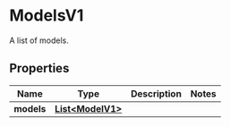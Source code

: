 

# ModelsV1

A list of models.

## Properties

| Name | Type | Description | Notes |
|------------ | ------------- | ------------- | -------------|
|**models** | [**List&lt;ModelV1&gt;**](ModelV1.md) |  |  |



